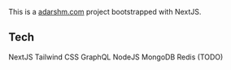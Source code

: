 This is a [adarshm.com](https://adarshm.com/) project bootstrapped with NextJS.

## Tech

NextJS
Tailwind CSS
GraphQL
NodeJS
MongoDB
Redis (TODO)